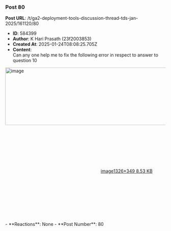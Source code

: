 ### Post 80
**Post URL**: /t/ga2-deployment-tools-discussion-thread-tds-jan-2025/161120/80
- **ID**: 584399
- **Author**: K Hari Prasath (23f2003853)
- **Created At**: 2025-01-24T08:08:25.705Z
- **Content**:  
  Can any one help me to fix the following error in respect to answer to question 10<br>
<div class="lightbox-wrapper"><a class="lightbox" href="https://europe1.discourse-cdn.com/flex013/uploads/iitm/original/3X/d/4/d49d43456a7b9072b78390e63753f65ec3512591.png" data-download-href="/uploads/short-url/ukS9M8hBlqTa8GohB6kFDpDu6Vb.png?dl=1" title="image" rel="noopener nofollow ugc"><img src="https://europe1.discourse-cdn.com/flex013/uploads/iitm/original/3X/d/4/d49d43456a7b9072b78390e63753f65ec3512591.png" alt="image" data-base62-sha1="ukS9M8hBlqTa8GohB6kFDpDu6Vb" width="690" height="181" data-dominant-color="FBFAFB"><div class="meta"><svg class="fa d-icon d-icon-far-image svg-icon" aria-hidden="true"><use href="#far-image"></use></svg><span class="filename">image</span><span class="informations">1326×349 8.53 KB</span><svg class="fa d-icon d-icon-discourse-expand svg-icon" aria-hidden="true"><use href="#discourse-expand"></use></svg></div></a></div>
- **Reactions**: None
- **Post Number**: 80

